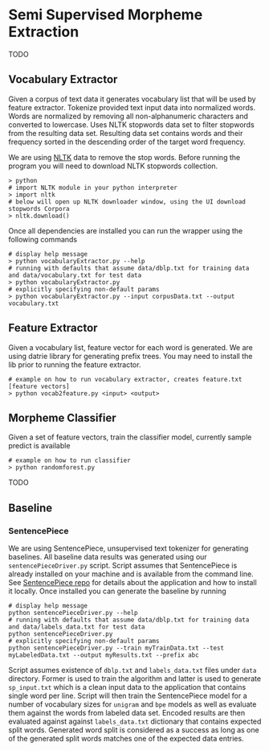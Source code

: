 # Semi Supervised Morpheme Extraction

TODO

## Vocabulary Extractor

Given a corpus of text data it generates vocabulary list that will be used by feature extractor. Tokenize provided text 
input data into normalized words. Words are normalized by removing all non-alphanumeric characters and converted to 
lowercase. Uses NLTK stopwords data set to filter stopwords from the resulting data set. Resulting data set contains 
words and their frequency sorted in the descending order of the target word frequency.

We are using [NLTK](https://www.nltk.org/) data to remove the stop words. Before running the program you will need to 
download NLTK stopwords collection.

    > python
    # import NLTK module in your python interpreter
    > import nltk
    # below will open up NLTK downloader window, using the UI download stopwords Corpora
    > nltk.download() 

Once all dependencies are installed you can run the wrapper using the following commands

    # display help message
    > python vocabularyExtractor.py --help
    # running with defaults that assume data/dblp.txt for training data and data/vocabulary.txt for test data
    > python vocabularyExtractor.py
    # explicitly specifying non-default params
    > python vocabularyExtractor.py --input corpusData.txt --output vocabulary.txt

## Feature Extractor

Given a vocabulary list, feature vector for each word is generated. We are using datrie library for generating prefix trees.
You may need to install the lib prior to running the feature extractor.

	# example on how to run vocabulary extractor, creates feature.txt [feature vectors]
    > python vocab2feature.py <input> <output>

## Morpheme Classifier

Given a set of feature vectors, train the classifier model, currently sample predict is available

	# example on how to run classifier
    > python randomforest.py 

TODO


## Baseline

### SentencePiece

We are using SentencePiece, unsupervised text tokenizer for generating baselines. All baseline data results was 
generated using our `sentencePieceDriver.py` script. Script assumes that SentencePiece is already installed on your 
machine and is available from the command line. See [SentencePiece repo](https://github.com/google/sentencepiece) for 
details about the application and how to install it locally. Once installed you can generate the baseline by running

    # display help message
    python sentencePieceDriver.py --help
    # running with defaults that assume data/dblp.txt for training data and data/labels_data.txt for test data
    python sentencePieceDriver.py
    # explicitly specifying non-default params
    python sentencePieceDriver.py --train myTrainData.txt --test myLabeledData.txt --output myResults.txt --prefix abc
    
Script assumes existence of `dblp.txt` and `labels_data.txt` files under `data` directory. Former is used to train the 
algorithm and latter is used to generate `sp_input.txt` which is a clean input data to the application that contains 
single word per line. Script will then train the SentencePiece model for a number of vocabulary sizes for `unigram` 
and `bpe` models as well as evaluate them against the words from labeled data set. Encoded results are then evaluated 
against against `labels_data.txt` dictionary that contains expected split words. Generated word split is considered as 
a success as long as one of the generated split words matches one of the expected data entries. 
